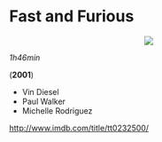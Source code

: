# Fast and Furious
<abbr title="HyperText Markup Language">
<p align="center"> 
<img src="https://images-na.ssl-images-amazon.com/images/M/MV5BNzlkNzVjMDMtOTdhZC00MGE1LTkxODctMzFmMjkwZmMxZjFhXkEyXkFqcGdeQXVyNjU0OTQ0OTY@._V1_UX182_CR0,0,182,268_AL_.jpg" >
</p>
</abbr>

*1h46min*  

(**2001**)  

* Vin Diesel
* Paul Walker
* Michelle Rodriguez  

http://www.imdb.com/title/tt0232500/
